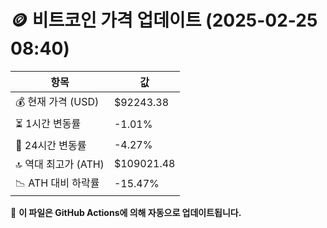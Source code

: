 # 🪙 비트코인 가격 업데이트 (2025-02-25 08:40)

| 항목                | 값 |
|--------------------|----------------|
| 💰 현재 가격 (USD) | $92243.38 |
| ⏳ 1시간 변동률    | -1.01% |
| 📆 24시간 변동률   | -4.27% |
| 🔝 역대 최고가 (ATH) | $109021.48 |
| 📉 ATH 대비 하락률 | -15.47% |

🔄 **이 파일은 GitHub Actions에 의해 자동으로 업데이트됩니다.**
